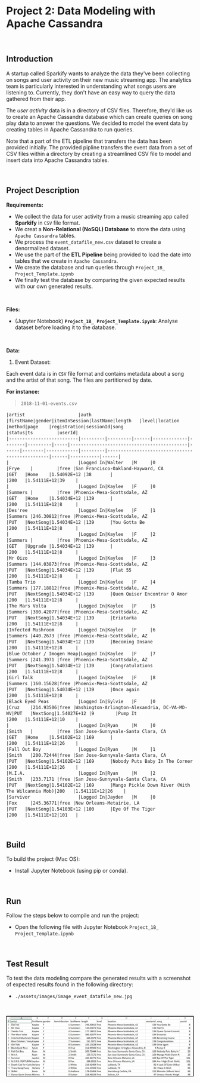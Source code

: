 # Project 2: Data Modeling with Apache Cassandra

&nbsp;

## Introduction
A startup called Sparkify wants to analyze the data they've been collecting on songs and user activity on their new music streaming app. The analytics team is particularly interested in understanding what songs users are listening to. Currently, they don't have an easy way to query the data gathered from their app. 

The *user activity* data is in a directory of CSV files. Therefore, they'd like us to create an Apache Cassandra database which can create queries on song play data to answer the questions. We decided to model the event data by creating tables in Apache Cassandra to run queries. 

Note that a part of the ETL pipeline that transfers the data has been provided initially. The provided pipline transfers the event data from a set of CSV files within a directory by creating a streamlined CSV file to model and insert data into Apache Cassandra tables.

&nbsp;

## Project Description
**Requirements:**
- We collect the data for user activity from a music streaming app called **Sparkify** in `CSV` file format.
- We creat a **Non-Relational (NoSQL) Database** to store the data using `Apache Cassandra` tables. 
- We process the `event_datafile_new.csv` dataset to create a denormalized dataset.
- We use the part of the **ETL Pipeline** being provided to load the date into tables that we create in `Apache Cassandra`.
- We create the database and run queries through `Project_1B_ Project_Template.ipynb`
- We finally test the database by comparing the given expected results with our own generated results.

&nbsp;

**Files:**
- (Jupyter Notebook) **`Project_1B_ Project_Template.ipynb`**: Analyse dataset before loading it to the database.

&nbsp;

**Data:**
&nbsp;

1. Event Dataset:

Each event data is in `CSV` file format and contains metadata about a song and the artist of that song. The files are partitioned by date.
&nbsp;

**For instance:** 

> `2018-11-01-events.csv`
```
|artist                    |auth     |firstName|gender|itemInSession|lastName|length   |level|location                                    |method|page    |registration|sessionId|song                                            |status|ts         |userId|
|--------------------------|---------|---------|------|-------------|--------|---------|-----|--------------------------------------------|------|--------|------------|---------|------------------------------------------------|------|-----------|------|
|                          |Logged In|Walter   |M     |0            |Frye    |         |free |San Francisco-Oakland-Hayward, CA           |GET   |Home    |1.54092E+12 |38       |                                                |200   |1.54111E+12|39    |
|                          |Logged In|Kaylee   |F     |0            |Summers |         |free |Phoenix-Mesa-Scottsdale, AZ                 |GET   |Home    |1.54034E+12 |139      |                                                |200   |1.54111E+12|8     |
|Des'ree                   |Logged In|Kaylee   |F     |1            |Summers |246.30812|free |Phoenix-Mesa-Scottsdale, AZ                 |PUT   |NextSong|1.54034E+12 |139      |You Gotta Be                                    |200   |1.54111E+12|8     |
|                          |Logged In|Kaylee   |F     |2            |Summers |         |free |Phoenix-Mesa-Scottsdale, AZ                 |GET   |Upgrade |1.54034E+12 |139      |                                                |200   |1.54111E+12|8     |
|Mr Oizo                   |Logged In|Kaylee   |F     |3            |Summers |144.03873|free |Phoenix-Mesa-Scottsdale, AZ                 |PUT   |NextSong|1.54034E+12 |139      |Flat 55                                         |200   |1.54111E+12|8     |
|Tamba Trio                |Logged In|Kaylee   |F     |4            |Summers |177.18812|free |Phoenix-Mesa-Scottsdale, AZ                 |PUT   |NextSong|1.54034E+12 |139      |Quem Quiser Encontrar O Amor                    |200   |1.54111E+12|8     |
|The Mars Volta            |Logged In|Kaylee   |F     |5            |Summers |380.42077|free |Phoenix-Mesa-Scottsdale, AZ                 |PUT   |NextSong|1.54034E+12 |139      |Eriatarka                                       |200   |1.54111E+12|8     |
|Infected Mushroom         |Logged In|Kaylee   |F     |6            |Summers |440.2673 |free |Phoenix-Mesa-Scottsdale, AZ                 |PUT   |NextSong|1.54034E+12 |139      |Becoming Insane                                 |200   |1.54111E+12|8     |
|Blue October / Imogen Heap|Logged In|Kaylee   |F     |7            |Summers |241.3971 |free |Phoenix-Mesa-Scottsdale, AZ                 |PUT   |NextSong|1.54034E+12 |139      |Congratulations                                 |200   |1.54111E+12|8     |
|Girl Talk                 |Logged In|Kaylee   |F     |8            |Summers |160.15628|free |Phoenix-Mesa-Scottsdale, AZ                 |PUT   |NextSong|1.54034E+12 |139      |Once again                                      |200   |1.54111E+12|8     |
|Black Eyed Peas           |Logged In|Sylvie   |F     |0            |Cruz    |214.93506|free |Washington-Arlington-Alexandria, DC-VA-MD-WV|PUT   |NextSong|1.54027E+12 |9        |Pump It                                         |200   |1.54111E+12|10    |
|                          |Logged In|Ryan     |M     |0            |Smith   |         |free |San Jose-Sunnyvale-Santa Clara, CA          |GET   |Home    |1.54102E+12 |169      |                                                |200   |1.54111E+12|26    |
|Fall Out Boy              |Logged In|Ryan     |M     |1            |Smith   |200.72444|free |San Jose-Sunnyvale-Santa Clara, CA          |PUT   |NextSong|1.54102E+12 |169      |Nobody Puts Baby In The Corner                  |200   |1.54111E+12|26    |
|M.I.A.                    |Logged In|Ryan     |M     |2            |Smith   |233.7171 |free |San Jose-Sunnyvale-Santa Clara, CA          |PUT   |NextSong|1.54102E+12 |169      |Mango Pickle Down River (With The Wilcannia Mob)|200   |1.54111E+12|26    |
|Survivor                  |Logged In|Jayden   |M     |0            |Fox     |245.36771|free |New Orleans-Metairie, LA                    |PUT   |NextSong|1.54103E+12 |100      |Eye Of The Tiger                                |200   |1.54111E+12|101   |
```

&nbsp;

## Build
To build the project (Mac OS):
- Install Jupyter Notebook (using pip or conda).

&nbsp;

## Run
Follow the steps below to compile and run the project:
- Open the following file with Jupyter Notebook `Project_1B_ Project_Template.ipynb`

&nbsp;

## Test Result
To test the data modeling compare the generated results with a screenshot of expected results found in the following directory:
- `./assets/images/image_event_datafile_new.jpg`

&nbsp;

![Expected Result](https://github.com/BaderAlshaya/Udacity_DEND/blob/master/p2/assets/images/image_event_datafile_new.jpg?raw=true)

&nbsp;
